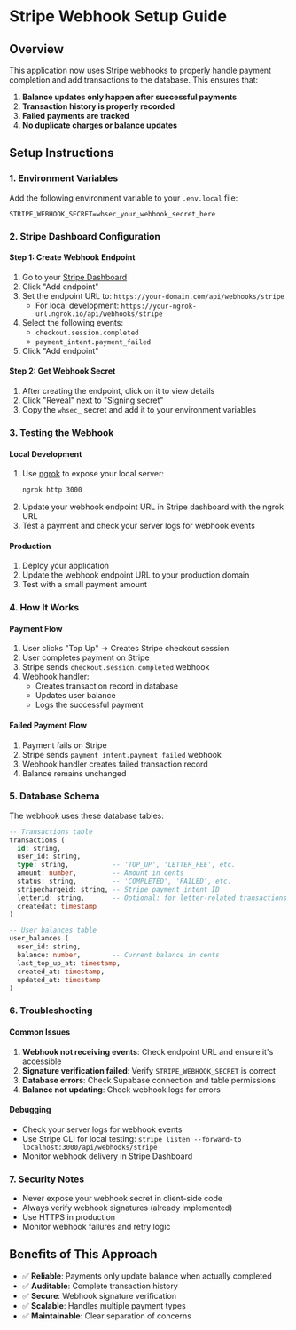 # Stripe Webhook Setup Guide

## Overview
This application now uses Stripe webhooks to properly handle payment completion and add transactions to the database. This ensures that:

1. **Balance updates only happen after successful payments**
2. **Transaction history is properly recorded**
3. **Failed payments are tracked**
4. **No duplicate charges or balance updates**

## Setup Instructions

### 1. Environment Variables
Add the following environment variable to your `.env.local` file:

```
STRIPE_WEBHOOK_SECRET=whsec_your_webhook_secret_here
```

### 2. Stripe Dashboard Configuration

#### Step 1: Create Webhook Endpoint
1. Go to your [Stripe Dashboard](https://dashboard.stripe.com/webhooks)
2. Click "Add endpoint"
3. Set the endpoint URL to: `https://your-domain.com/api/webhooks/stripe`
   - For local development: `https://your-ngrok-url.ngrok.io/api/webhooks/stripe`
4. Select the following events:
   - `checkout.session.completed`
   - `payment_intent.payment_failed`
5. Click "Add endpoint"

#### Step 2: Get Webhook Secret
1. After creating the endpoint, click on it to view details
2. Click "Reveal" next to "Signing secret"
3. Copy the `whsec_` secret and add it to your environment variables

### 3. Testing the Webhook

#### Local Development
1. Use [ngrok](https://ngrok.com/) to expose your local server:
   ```bash
   ngrok http 3000
   ```
2. Update your webhook endpoint URL in Stripe dashboard with the ngrok URL
3. Test a payment and check your server logs for webhook events

#### Production
1. Deploy your application
2. Update the webhook endpoint URL to your production domain
3. Test with a small payment amount

### 4. How It Works

#### Payment Flow
1. User clicks "Top Up" → Creates Stripe checkout session
2. User completes payment on Stripe
3. Stripe sends `checkout.session.completed` webhook
4. Webhook handler:
   - Creates transaction record in database
   - Updates user balance
   - Logs the successful payment

#### Failed Payment Flow
1. Payment fails on Stripe
2. Stripe sends `payment_intent.payment_failed` webhook
3. Webhook handler creates failed transaction record
4. Balance remains unchanged

### 5. Database Schema
The webhook uses these database tables:

```sql
-- Transactions table
transactions (
  id: string,
  user_id: string,
  type: string,           -- 'TOP_UP', 'LETTER_FEE', etc.
  amount: number,         -- Amount in cents
  status: string,         -- 'COMPLETED', 'FAILED', etc.
  stripechargeid: string, -- Stripe payment intent ID
  letterid: string,       -- Optional: for letter-related transactions
  createdat: timestamp
)

-- User balances table
user_balances (
  user_id: string,
  balance: number,        -- Current balance in cents
  last_top_up_at: timestamp,
  created_at: timestamp,
  updated_at: timestamp
)
```

### 6. Troubleshooting

#### Common Issues
1. **Webhook not receiving events**: Check endpoint URL and ensure it's accessible
2. **Signature verification failed**: Verify `STRIPE_WEBHOOK_SECRET` is correct
3. **Database errors**: Check Supabase connection and table permissions
4. **Balance not updating**: Check webhook logs for errors

#### Debugging
- Check your server logs for webhook events
- Use Stripe CLI for local testing: `stripe listen --forward-to localhost:3000/api/webhooks/stripe`
- Monitor webhook delivery in Stripe Dashboard

### 7. Security Notes
- Never expose your webhook secret in client-side code
- Always verify webhook signatures (already implemented)
- Use HTTPS in production
- Monitor webhook failures and retry logic

## Benefits of This Approach
- ✅ **Reliable**: Payments only update balance when actually completed
- ✅ **Auditable**: Complete transaction history
- ✅ **Secure**: Webhook signature verification
- ✅ **Scalable**: Handles multiple payment types
- ✅ **Maintainable**: Clear separation of concerns 